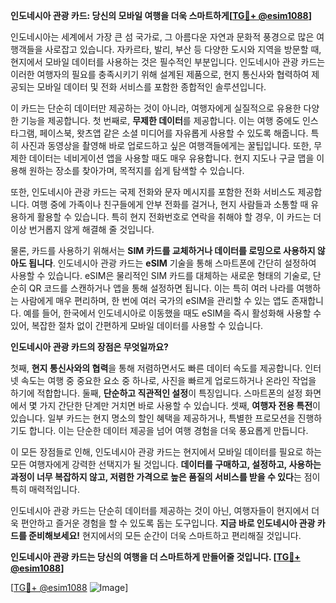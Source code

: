 **인도네시아 관광 카드: 당신의 모바일 여행을 더욱 스마트하게[[TG💪+ @esim1088](https://t.me/s/esim1088)]**

인도네시아는 세계에서 가장 큰 섬 국가로, 그 아름다운 자연과 문화적 풍경으로 많은 여행객들을 사로잡고 있습니다. 자카르타, 발리, 부산 등 다양한 도시와 지역을 방문할 때, 현지에서 모바일 데이터를 사용하는 것은 필수적인 부분입니다. 인도네시아 관광 카드는 이러한 여행자의 필요를 충족시키기 위해 설계된 제품으로, 현지 통신사와 협력하여 제공되는 모바일 데이터 및 전화 서비스를 포함한 종합적인 솔루션입니다.

이 카드는 단순히 데이터만 제공하는 것이 아니라, 여행자에게 실질적으로 유용한 다양한 기능을 제공합니다. 첫 번째로, **무제한 데이터**를 제공합니다. 이는 여행 중에도 인스타그램, 페이스북, 왓츠앱 같은 소셜 미디어를 자유롭게 사용할 수 있도록 해줍니다. 특히 사진과 동영상을 촬영해 바로 업로드하고 싶은 여행객들에게는 꿀팁입니다. 또한, 무제한 데이터는 네비게이션 앱을 사용할 때도 매우 유용합니다. 현지 지도나 구글 맵을 이용해 원하는 장소를 찾아가며, 목적지를 쉽게 탐색할 수 있습니다.

또한, 인도네시아 관광 카드는 국제 전화와 문자 메시지를 포함한 전화 서비스도 제공합니다. 여행 중에 가족이나 친구들에게 안부 전화를 걸거나, 현지 사람들과 소통할 때 유용하게 활용할 수 있습니다. 특히 현지 전화번호로 연락을 취해야 할 경우, 이 카드는 더 이상 번거롭지 않게 해결해 줄 것입니다.

물론, 카드를 사용하기 위해서는 **SIM 카드를 교체하거나 데이터를 로밍으로 사용하지 않아도 됩니다**. 인도네시아 관광 카드는 **eSIM** 기술을 통해 스마트폰에 간단히 설정하여 사용할 수 있습니다. eSIM은 물리적인 SIM 카드를 대체하는 새로운 형태의 기술로, 단순히 QR 코드를 스캔하거나 앱을 통해 설정하면 됩니다. 이는 특히 여러 나라를 여행하는 사람에게 매우 편리하며, 한 번에 여러 국가의 eSIM을 관리할 수 있는 앱도 존재합니다. 예를 들어, 한국에서 인도네시아로 이동했을 때도 eSIM을 즉시 활성화해 사용할 수 있어, 복잡한 절차 없이 간편하게 모바일 데이터를 사용할 수 있습니다.

**인도네시아 관광 카드의 장점은 무엇일까요?**

첫째, **현지 통신사와의 협력**을 통해 저렴하면서도 빠른 데이터 속도를 제공합니다. 인터넷 속도는 여행 중 중요한 요소 중 하나로, 사진을 빠르게 업로드하거나 온라인 작업을 하기에 적합합니다. 둘째, **단순하고 직관적인 설정**이 특징입니다. 스마트폰의 설정 화면에서 몇 가지 간단한 단계만 거치면 바로 사용할 수 있습니다. 셋째, **여행자 전용 특전**이 있습니다. 일부 카드는 현지 명소의 할인 혜택을 제공하거나, 특별한 프로모션을 진행하기도 합니다. 이는 단순한 데이터 제공을 넘어 여행 경험을 더욱 풍요롭게 만듭니다.

이 모든 장점들로 인해, 인도네시아 관광 카드는 현지에서 모바일 데이터를 필요로 하는 모든 여행자에게 강력한 선택지가 될 것입니다. **데이터를 구매하고, 설정하고, 사용하는 과정이 너무 복잡하지 않고, 저렴한 가격으로 높은 품질의 서비스를 받을 수 있다**는 점이 특히 매력적입니다.

인도네시아 관광 카드는 단순히 데이터를 제공하는 것이 아닌, 여행자들이 현지에서 더욱 편안하고 즐거운 경험을 할 수 있도록 돕는 도구입니다. **지금 바로 인도네시아 관광 카드를 준비해보세요!** 현지에서의 모든 순간이 더욱 스마트하고 편리해질 것입니다.

**인도네시아 관광 카드는 당신의 여행을 더 스마트하게 만들어줄 것입니다. [[TG💪+ @esim1088](https://t.me/s/esim1088)]**

[[TG💪+ @esim1088](https://t.me/s/esim1088) ![Image](https://i.postimg.cc/Y0z9fWf4/image.png)]